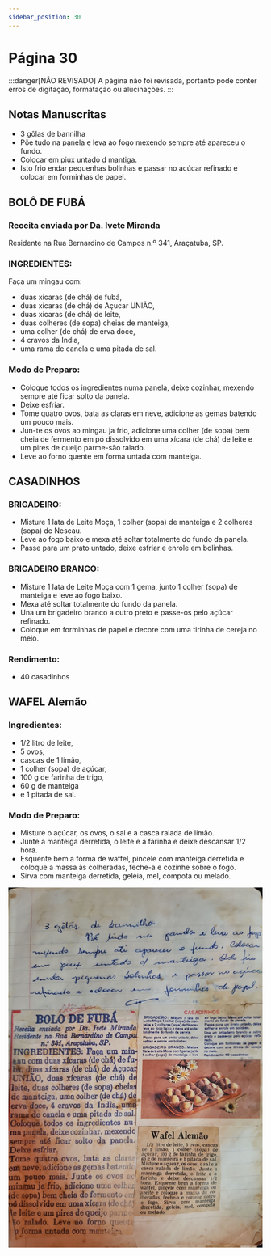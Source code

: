 ```yaml
---
sidebar_position: 30
---
```

# Página 30
:::danger[NÃO REVISADO]
A página não foi revisada, portanto pode conter erros de digitação, formatação ou alucinações.
:::
## Notas Manuscritas
*   3 gôlas de bannilha
*   Põe tudo na panela e leva ao fogo mexendo sempre até apareceu o fundo.
*   Colocar em piux untado d mantiga.
*   Isto frio endar pequenhas bolinhas e passar no acúcar refinado e colocar em forminhas de papel.

## BOLÔ DE FUBÁ
### Receita enviada por Da. Ivete Miranda
Residente na Rua Bernardino de Campos n.º 341, Araçatuba, SP.
### INGREDIENTES:
Faça um mingau com:
*   duas xícaras (de chá) de fubá,
*   duas xícaras (de chá) de Açucar UNIÃO,
*   duas xícaras (de chá) de leite,
*   duas colheres (de sopa) cheias de manteiga,
*   uma colher (de chá) de erva doce,
*   4 cravos da India,
*   uma rama de canela e uma pitada de sal.
### Modo de Preparo:
*   Coloque todos os ingredientes numa panela, deixe cozinhar, mexendo sempre até ficar solto da panela.
*   Deixe esfriar.
*   Tome quatro ovos, bata as claras em neve, adicione as gemas batendo um pouco mais.
*   Jun-te os ovos ao mingau ja frio, adicione uma colher (de sopa) bem cheia de fermento em pó dissolvido em uma xícara (de chá) de leite e um pires de queijo parme-são ralado.
*   Leve ao forno quente em forma untada com manteiga.

## CASADINHOS
### BRIGADEIRO:
*   Misture 1 lata de Leite Moça, 1 colher (sopa) de manteiga e 2 colheres (sopa) de Nescau.
*   Leve ao fogo baixo e mexa até soltar totalmente do fundo da panela.
*   Passe para um prato untado, deixe esfriar e enrole em bolinhas.
### BRIGADEIRO BRANCO:
*   Misture 1 lata de Leite Moça com 1 gema, junto 1 colher (sopa) de manteiga e leve ao fogo baixo.
*   Mexa até soltar totalmente do fundo da panela.
*   Una um brigadeiro branco a outro preto e passe-os pelo açúcar refinado.
*   Coloque em forminhas de papel e decore com uma tirinha de cereja no meio.
### Rendimento:
*   40 casadinhos

## WAFEL Alemão
### Ingredientes:
*   1/2 litro de leite,
*   5 ovos,
*   cascas de 1 limão,
*   1 colher (sopa) de açúcar,
*   100 g de farinha de trigo,
*   60 g de manteiga
*   e 1 pitada de sal.
### Modo de Preparo:
*   Misture o açúcar, os ovos, o sal e a casca ralada de limão.
*   Junte a manteiga derretida, o leite e a farinha e deixe descansar 1/2 hora.
*   Esquente bem a forma de waffel, pincele com manteiga derretida e coloque a massa às colheradas, feche-a e cozinhe sobre o fogo.
*   Sirva com manteiga derretida, geléia, mel, compota ou melado.

![imagem base](./images/page_30.png)